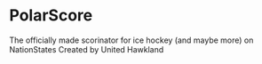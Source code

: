 # PolarScore
The officially made scorinator for ice hockey (and maybe more) on NationStates
Created by United Hawkland

